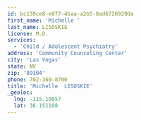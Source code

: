 ```yaml
---
id: bc139ce8-e077-4baa-a2b5-8ad6726929da
first_name: 'Michelle '
last_name: LISOSKIE
license: M.D.
services:
  - 'Child / Adolescent Psychiatry'
address: 'Community Counseling Center'
city: 'Las Vegas'
state: NV
zip: '89104'
phone: 702-369-8700
title: 'Michelle  LISOSKIE'
_geoloc:
  lng: -115.10857
  lat: 36.151108
---
```

